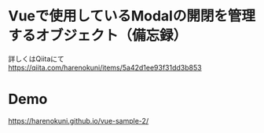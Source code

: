 # Vueで使用しているModalの開閉を管理するオブジェクト（備忘録）

詳しくはQiitaにて
https://qiita.com/harenokuni/items/5a42d1ee93f31dd3b853

# Demo

https://harenokuni.github.io/vue-sample-2/
